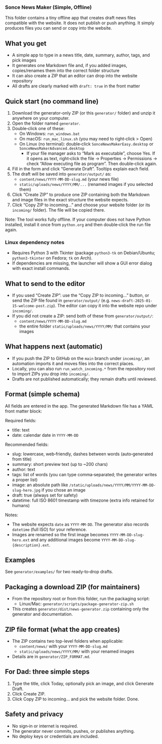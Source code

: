 ### Sonce News Maker (Simple, Offline)

This folder contains a tiny offline app that creates draft news files compatible with the website. It does not publish or push anything. It simply produces files you can send or copy into the website.

## What you get
- A simple app to type in a news title, date, summary, author, tags, and pick images
- It generates one Markdown file and, if you added images, copies/renames them into the correct folder structure
- It can also create a ZIP that an editor can drop into the website repository
- All drafts are clearly marked with `draft: true` in the front matter

## Quick start (no command line)
1. Download the generator-only ZIP (or this `generator/` folder) and unzip it anywhere on your computer.
2. Open the folder named `generator`.
3. Double‑click one of these:
   - On Windows: `run_windows.bat`
   - On macOS: `run_mac_linux.sh` (you may need to right‑click > Open)
   - On Linux (no terminal): double‑click `SonceNewsMakerEasy.desktop` or `SonceNewsMakerAdvanced.desktop`
     - If your file manager asks to “Mark as executable”, choose Yes. If it opens as text, right‑click the file → Properties → Permissions → check “Allow executing file as program”. Then double‑click again.
4. Fill in the form and click “Generate Draft”. Tooltips explain each field.
5. The draft will be saved into `generator/output/` as:
   - `content/news/YYYY-MM-DD-slug.md` (your news file)
   - `static/uploads/news/YYYY/MM/...` (renamed images if you selected them)
6. Click “Create ZIP” to produce one ZIP containing both the Markdown and image files in the exact structure the website expects.
7. Click “Copy ZIP to incoming…” and choose your website folder (or its `incoming/` folder). The file will be copied there.

Note: The tool works fully offline. If your computer does not have Python installed, install it once from `python.org` and then double‑click the run file again.

### Linux dependency notes
- Requires Python 3 with Tkinter (package `python3-tk` on Debian/Ubuntu; `python3-tkinter` on Fedora; `tk` on Arch).
- If dependencies are missing, the launcher will show a GUI error dialog with exact install commands.

## What to send to the editor
- If you used “Create ZIP”: use the “Copy ZIP to incoming…” button, or send the ZIP file found in `generator/output/` (e.g. `news-draft-2025-01-15-welcome-post.zip`). The editor can copy it into the website repo under `incoming/`.
- If you did not create a ZIP: send both of these from `generator/output/`:
  - `content/news/YYYY-MM-DD-slug.md`
  - the entire folder `static/uploads/news/YYYY/MM/` that contains your images

## What happens next (automatic)
- If you push the ZIP to GitHub on the `main` branch under `incoming/`, an automation imports it and moves files into the correct places.
- Locally, you can also run `run_watch_incoming.*` from the repository root to import ZIPs you drop into `incoming/`.
- Drafts are not published automatically; they remain drafts until reviewed.

## Format (simple schema)
All fields are entered in the app. The generated Markdown file has a YAML front matter block:

Required fields:
- title: text
- date: calendar date in `YYYY-MM-DD`

Recommended fields:
- slug: lowercase, web‑friendly, dashes between words (auto‑generated from title)
- summary: short preview text (up to ~200 chars)
- author: text
- tags: list of words (you can type comma‑separated; the generator writes a proper list)
- image: an absolute path like `/static/uploads/news/YYYY/MM/YYYY-MM-DD-slug-hero.jpg` if you chose an image
- draft: true (always set for safety)
- datetime: full ISO 8601 timestamp with timezone (extra info retained for humans)

Notes:
- The website expects `date` as `YYYY-MM-DD`. The generator also records `datetime` (full ISO) for your reference.
- Images are renamed so the first image becomes `YYYY-MM-DD-slug-hero.ext` and any additional images become `YYYY-MM-DD-slug-{description}.ext`.

## Examples
See `generator/examples/` for two ready‑to‑drop drafts.

## Packaging a download ZIP (for maintainers)
- From the repository root or from this folder, run the packaging script:
  - Linux/Mac: `generator/scripts/package-generator-zip.sh`
- This creates `generator/dist/news-generator.zip` containing only the generator and documentation.

## ZIP file format (what the app creates)
- The ZIP contains two top-level folders when applicable:
  - `content/news/` with your `YYYY-MM-DD-slug.md`
  - `static/uploads/news/YYYY/MM/` with your renamed images
- Details are in `generator/ZIP_FORMAT.md`.

## For Dad: three simple steps
1. Type the title, click Today, optionally pick an image, and click Generate Draft.
2. Click Create ZIP.
3. Click Copy ZIP to incoming… and pick the website folder. Done.

## Safety and privacy
- No sign‑in or internet is required.
- The generator never commits, pushes, or publishes anything.
- No deploy keys or credentials are included.

